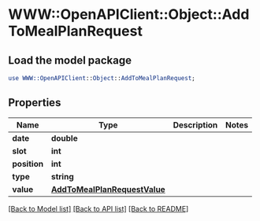 # WWW::OpenAPIClient::Object::AddToMealPlanRequest

## Load the model package
```perl
use WWW::OpenAPIClient::Object::AddToMealPlanRequest;
```

## Properties
Name | Type | Description | Notes
------------ | ------------- | ------------- | -------------
**date** | **double** |  | 
**slot** | **int** |  | 
**position** | **int** |  | 
**type** | **string** |  | 
**value** | [**AddToMealPlanRequestValue**](AddToMealPlanRequestValue.md) |  | 

[[Back to Model list]](../README.md#documentation-for-models) [[Back to API list]](../README.md#documentation-for-api-endpoints) [[Back to README]](../README.md)


